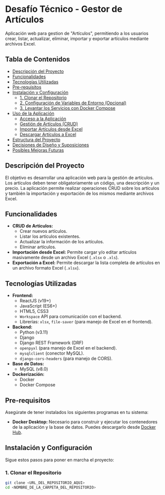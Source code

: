# Desafío Técnico - Gestor de Artículos

Aplicación web para gestion de "Artículos", permitiendo a los usuarios crear, listar, actualizar, eliminar, importar y exportar artículos mediante archivos Excel.

## Tabla de Contenidos

- [Descripción del Proyecto](#descripción-del-proyecto)
- [Funcionalidades](#funcionalidades)
- [Tecnologías Utilizadas](#tecnologías-utilizadas)
- [Pre-requisitos](#pre-requisitos)
- [Instalación y Configuración](#instalación-y-configuración)
  - [1. Clonar el Repositorio](#1-clonar-el-repositorio)
  - [2. Configuración de Variables de Entorno (Opcional)](#2-configuración-de-variables-de-entorno-opcional)
  - [3. Levantar los Servicios con Docker Compose](#3-levantar-los-servicios-con-docker-compose)
- [Uso de la Aplicación](#uso-de-la-aplicación)
  - [Acceso a la Aplicación](#acceso-a-la-aplicación)
  - [Gestión de Artículos (CRUD)](#gestión-de-artículos-crud)
  - [Importar Artículos desde Excel](#importar-artículos-desde-excel)
  - [Descargar Artículos a Excel](#descargar-artículos-a-excel)
- [Estructura del Proyecto](#estructura-del-proyecto)
- [Decisiones de Diseño y Suposiciones](#decisiones-de-diseño-y-suposiciones)
- [Posibles Mejoras Futuras](#posibles-mejoras-futuras)

## Descripción del Proyecto

El objetivo es desarrollar una aplicación web para la gestión de artículos. Los artículos deben tener obligatoriamente un código, una descripción y un precio. La aplicación permite realizar operaciones CRUD sobre los artículos y también la importación y exportación de los mismos mediante archivos Excel.

## Funcionalidades

- **CRUD de Artículos:**
  - Crear nuevos artículos.
  - Listar los artículos existentes.
  - Actualizar la información de los artículos.
  - Eliminar artículos.
- **Importación desde Excel:** Permite cargar y/o editar artículos masivamente desde un archivo Excel (`.xlsx` o `.xls`).
- **Exportación a Excel:** Permite descargar la lista completa de artículos en un archivo formato Excel (`.xlsx`).

## Tecnologías Utilizadas

- **Frontend:**
  - ReactJS (v19+)
  - JavaScript (ES6+)
  - HTML5, CSS3
  - `Workspace` API para comunicación con el backend.
  - Librerías: `xlsx`, `file-saver` (para manejo de Excel en el frontend).
- **Backend:**
  - Python (v3.11)
  - Django
  - Django REST Framework (DRF)
  - `openpyxl` (para manejo de Excel en el backend).
  - `mysqlclient` (conector MySQL).
  - `django-cors-headers` (para manejo de CORS).
- **Base de Datos:**
  - MySQL (v8.0)
- **Dockerización:**
  - Docker
  - Docker Compose

## Pre-requisitos

Asegúrate de tener instalados los siguientes programas en tu sistema:

- **Docker Desktop:** Necesario para construir y ejecutar los contenedores de la aplicación y la base de datos. Puedes descargarlo desde [Docker Hub](https://www.docker.com/products/docker-desktop/).

## Instalación y Configuración

Sigue estos pasos para poner en marcha el proyecto:

### 1. Clonar el Repositorio

```bash
git clone <URL_DEL_REPOSITORIO_AQUI>
cd <NOMBRE_DE_LA_CARPETA_DEL_REPOSITORIO>